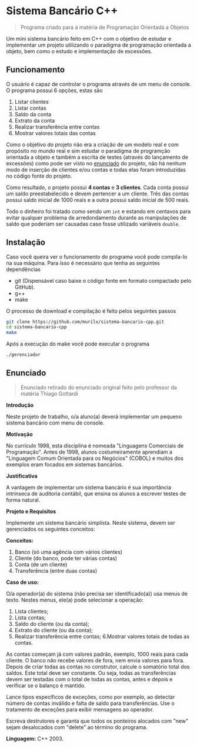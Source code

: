 # Sistema Bancário C++
> Programa criado para a matéria de Programação Orientada a Objetos 

Um mini sistema bancário feito em C++ com o objetivo de estudar e implementar um projeto utilizando o paradigma de programação orientada a objeto, bem como
o estudo e implementação de excessões. 

## Funcionamento
O usuário é capaz de controlar o programa através de um menu de console. O programa possui 6 opções, estas são

1. Listar clientes
2. Listar contas
3. Saldo da conta
4. Extrato da conta
5. Realizar transferência entre contas
6. Mostrar valores totais das contas

Como o objetivo do projeto não era a criação de um modelo real e com propósito no mundo real e sim estudar o paradigma de programção orientada a objeto e
também a escrita de testes (através do lançamento de excessões) como pode ser visto no [enunciado](##Enunciado) do projeto, não há nenhum modo de inserção
de clientes e/ou contas e todas elas foram introduzidas no código fonte do projeto.

Como resultado, o projeto possui **4 contas** e **3 clientes**. Cada conta possui um saldo preestabelecido e devem pertencer a um cliente. Três das contas
possui saldo inicial de 1000 reais e a outra possui saldo inicial de 500 reais.

Todo o dinheiro foi tratado como sendo um `int` e estando em centavos para evitar qualquer problema de arredondamento durante as manipulações 
de saldo que poderiam ser causadas caso fosse utilizado variáveis `double`.



## Instalação
Caso você queira ver o funcionamento do programa você pode compila-lo na sua máquina. Para isso é necessário que tenha as seguintes dependências
* git (Dispensável caso baixe o código fonte em formato compactado pelo GitHub).
* g++
* make

O processo de download e compilação é feito pelos seguintes passos
```sh
git clone https://github.com/murilx/sistema-bancario-cpp.git
cd sistema-bancario-cpp
make
```

Após a execução do make você pode executar o programa
```sh
./gerenciador
```

## Enunciado
> Enunciado retirado do enunciado original feito pelo professor da matéria Thiago Gottardi

**Introdução**

Neste projeto de trabalho, o/a aluno(a) deverá implementar um pequeno sistema bancário com menu de console.

**Motivação**

No currículo 1998, esta disciplina é nomeada "Linguagens Comerciais de Programação". Antes de 1998, alunos costumeiramente aprendiam a "Linguagem Comum Orientada para os Negócios" (COBOL) e muitos dos exemplos eram focados em sistemas bancários.

**Justificativa**

A vantagem de implementar um sistema bancário é sua importância intrínseca de auditoria contábil, que ensina os alunos a escrever testes de forma natural.

**Projeto e Requisitos**

Implemente um sistema bancário simplista. Neste sistema, devem ser gerenciados os seguintes conceitos:

**Conceitos:**

1. Banco (só uma agência com vários clientes)
2. Cliente (do banco, pode ter várias contas)
3. Conta (de um cliente)
4. Transferência (entre duas contas)

**Caso de uso:**

O/a operador(a) do sistema (não precisa ser identificado(a)) usa menus de texto.
Nestes menus, ele(a) pode selecionar a operação:

1. Lista clientes;
2. Lista contas;
3. Saldo do cliente (ou da conta);
4. Extrato do cliente (ou da conta);
5. Realizar transferência entre contas;
6.Mostrar valores totais de todas as contas.

As contas começam já com valores padrão, exemplo, 1000 reais para cada cliente.
O banco não recebe valores de fora, nem envia valores para fora. Depois de criar todas as contas no construtor, calcule o somatório total dos saldos. Este total deve ser constante. Ou seja, todas as transferências devem ser testadas com o total de todas as contas, antes e depois e verificar se o balanço é mantido.

Lance tipos específicos de exceções, como por exemplo, ao detectar número de contas inválido e falta de saldo para transferências. Use o tratamento de exceções para exibir mensagens ao operador.

Escreva destrutores e garanta que todos os ponteiros alocados com "new" sejam desalocados com "delete" ao término do programa.

**Linguagem:** C++ 2003.
